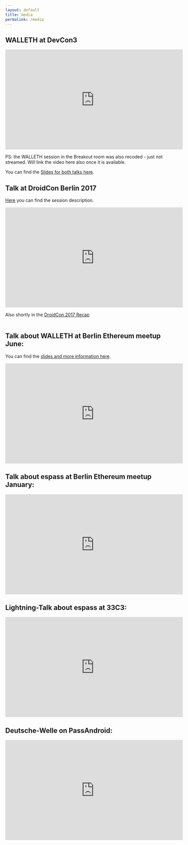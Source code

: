 ```yaml
---
layout: default
title: media
permalink: /media
---
```

## WALLETH at DevCon3

<iframe width="560" height="315" src="https://www.youtube.com/embed/8sXzxkODH-c?start=1182" frameborder="0" allowfullscreen></iframe>

PS: the WALLETH session in the Breakout room was also recoded - just not streamed. Will link the video here also once it is available.

You can find the [Slides for both talks here](https://github.com/walleth/talks).

## Talk at DroidCon Berlin 2017

[Here](https://droidcon.de/en/sessions/look-code-tools-and-libs-indie-developer) you can find the session description. <br/>

<iframe width="560" height="315" src="https://www.youtube.com/embed/haimBcf7WL8?rel=0" frameborder="0" allowfullscreen></iframe>

<br/>

Also shortly in the [DroidCon 2017 Recap](https://www.youtube.com/watch?v=Tp3uV3sOkfQ)<br/><br/>

## Talk about WALLETH at Berlin Ethereum meetup June:

You can find the [slides and more information here](http://walleth.org/2017/06/16/walleth-talk).<br/>
<iframe width="560" height="315" src="https://www.youtube.com/embed/cSpTyVWrXMg" frameborder="0" allowfullscreen></iframe>

## Talk about espass at Berlin Ethereum meetup January:

<iframe width="560" height="315" src="https://www.youtube.com/embed/wau9bAJdkYQ?start=3894" frameborder="0" allowfullscreen></iframe>

## Lightning-Talk about espass at 33C3:

<iframe width="560" height="315" src="https://www.youtube.com/embed/d_bOaZh61f8" frameborder="0" allowfullscreen></iframe>

## Deutsche-Welle on PassAndroid:

<iframe width="560" height="315" src="https://www.youtube.com/embed/qyus_t1YgsM" frameborder="0" allowfullscreen></iframe>
